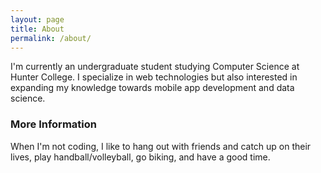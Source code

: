 ```yaml
---
layout: page
title: About
permalink: /about/
---
```


I'm currently an undergraduate student studying Computer Science at Hunter College. I specialize in web technologies 
but also interested in expanding my knowledge towards mobile app development and data science. 

### More Information

When I'm not coding, I like to hang out with friends and catch up on their lives, play handball/volleyball, go biking, and have a good time. 
